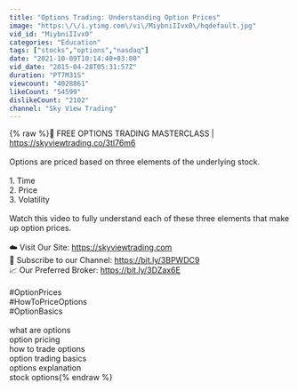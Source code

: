 ```yaml
---
title: "Options Trading: Understanding Option Prices"
image: "https:\/\/i.ytimg.com\/vi\/MiybniIIvx0\/hqdefault.jpg"
vid_id: "MiybniIIvx0"
categories: "Education"
tags: ["stocks","options","nasdaq"]
date: "2021-10-09T10:14:40+03:00"
vid_date: "2015-04-28T05:31:57Z"
duration: "PT7M31S"
viewcount: "4028861"
likeCount: "54599"
dislikeCount: "2102"
channel: "Sky View Trading"
---
```

{% raw %}📣  FREE OPTIONS TRADING MASTERCLASS | <a rel="nofollow" target="blank" href="https://skyviewtrading.co/3tl76m6">https://skyviewtrading.co/3tl76m6</a><br /><br />Options are priced based on three elements of the underlying stock. <br /><br />1. Time <br />2. Price<br />3. Volatility<br /><br />Watch this video to fully understand each of these three elements that make up option prices. <br /><br />☁️  Visit Our Site: <a rel="nofollow" target="blank" href="https://skyviewtrading.com">https://skyviewtrading.com</a><br />🔔  Subscribe to our Channel: <a rel="nofollow" target="blank" href="https://bit.ly/3BPWDC9">https://bit.ly/3BPWDC9</a><br />📈  Our Preferred Broker: <a rel="nofollow" target="blank" href="https://bit.ly/3DZax6E">https://bit.ly/3DZax6E</a><br /><br />#OptionPrices<br />#HowToPriceOptions<br />#OptionBasics<br /><br />what are options<br />option pricing<br />how to trade options<br />option trading basics<br />options explanation<br />stock options{% endraw %}
